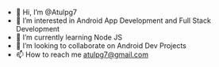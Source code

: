 - 👋 Hi, I’m @Atulpg7
- 👀 I’m interested in Android App Development and Full Stack Development
- 🌱 I’m currently learning Node JS
- 💞️ I’m looking to collaborate on Android Dev Projects
- 📫 How to reach me atulpg7@gmail.com

<!---
Atulpg7/Atulpg7 is a ✨ special ✨ repository because its `README.md` (this file) appears on your GitHub profile.
You can click the Preview link to take a look at your changes.
--->
